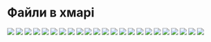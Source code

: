 # Файли в хмарі
<img src = "img/files24.png">  

<img src = "img/files25.png">  

<img src = "img/files26.png">  

<img src = "img/files27.png">  

<img src = "img/files28.png">  

<img src = "img/files29.png">  

<img src = "img/files30.png">  

<img src = "img/files31.png">  

<img src = "img/files32.png">  

<img src = "img/files33.png">  

<img src = "img/files34.png">  

<img src = "img/files35.png">  

<img src = "img/files36.png">  

<img src = "img/files37.png">  

<img src = "img/files38.png">  

<img src = "img/files39.png">  

<img src = "img/files40.png">  

<img src = "img/files41.png">  

<img src = "img/files42.png">  

<img src = "img/files43.png">  

<img src = "img/files44.png">  

<img src = "img/files45.png">  

<img src = "img/files46.png">  

